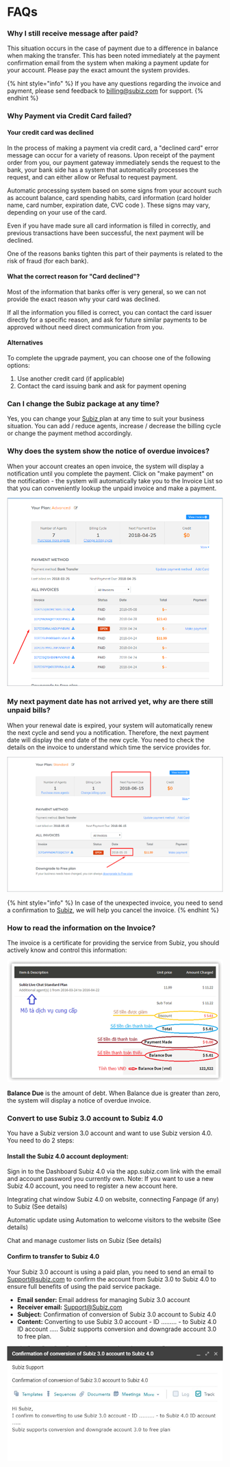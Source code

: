 # FAQs

### Why I still receive message after paid?

This situation occurs in the case of payment due to a difference in balance when making the transfer. This has been noted immediately at the payment confirmation email from the system when making a payment update for your account. Please pay the exact amount the system provides.

{% hint style="info" %}
If you have any questions regarding the invoice and payment, please send feedback to [billing@subiz.com](mailto:billing@subiz.com) for support.
{% endhint %}

### Why Payment via Credit Card failed?

#### Your credit card was declined


In the process of making a payment via credit card, a "declined card" error message can occur for a variety of reasons. Upon receipt of the payment order from you, our payment gateway immediately sends the request to the bank, your bank side has a system that automatically processes the request, and can either allow or Refusal to request payment.

Automatic processing system based on some signs from your account such as account balance, card spending habits, card information \(card holder name, card number, expiration date, CVC code \). These signs may vary, depending on your use of the card.

Even if you have made sure all card information is filled in correctly, and previous transactions have been successful, the next payment will be declined.

One of the reasons banks tighten this part of their payments is related to the risk of fraud \(for each bank\).

#### What the correct reason for "Card declined"?

Most of the information that banks offer is very general, so we can not provide the exact reason why your card was declined.

If all the information you filled is correct, you can contact the card issuer directly for a specific reason, and ask for future similar payments to be approved without need direct communication from you.

#### Alternatives

To complete the upgrade payment, you can choose one of the following options:

1. Use another credit card \(if applicable\)
2. Contact the card issuing bank and ask for payment opening

### Can I change the Subiz package at any time? <a id="can-i-change-the-subiz-package-at-any-time"></a>

Yes, you can change your [Subiz ](https://subiz.com/en%20)plan at any time to suit your business situation. You can add / reduce agents, increase / decrease the billing cycle or change the payment method accordingly.

### Why does the system show the notice of overdue invoices? <a id="why-does-the-system-show-the-notice-of-overdue-invoices"></a>

When your account creates an open invoice, the system will display a notification until you complete the payment. Click on "make payment" on the notification - the system will automatically take you to the Invoice List so that you can conveniently lookup the unpaid invoice and make a payment.

![Open Invoice](../.gitbook/assets/open-invoice%20%282%29.png)

### My next payment date has not arrived yet, why are there still unpaid bills? <a id="my-next-payment-date-has-not-arrived-yet-why-are-there-still-unpaid-bills"></a>

When your renewal date is expired, your system will automatically renew the next cycle and send you a notification. Therefore, the next payment date will display the end date of the new cycle. You need to check the details on the invoice to understand which time the service provides for.

![Payment Date](../.gitbook/assets/payment-date.png)

{% hint style="info" %}
In case of the unexpected invoice, you need to send a confirmation to [Subiz](https://subiz.com/en%20), we will help you cancel the invoice.
{% endhint %}

### How to read the information on the Invoice? <a id="how-to-read-the-information-on-the-invoice"></a>

The invoice is a certificate for providing the service from Subiz, you should actively know and control this information:

![Invoice Information](../.gitbook/assets/invoice-information.png)

**Balance Due** is the amount of debt. When Balance due is greater than zero, the system will display a notice of overdue invoice.

### Convert to use Subiz 3.0 account to Subiz 4.0 

You have a Subiz version 3.0 account and want to use Subiz version 4.0. You need to do 2 steps:

#### Install the Subiz 4.0 account deployment:

Sign in to the Dashboard Subiz 4.0 via the app.subiz.com link with the email and account password you currently own. Note: If you want to use a new Subiz 4.0 account, you need to register a new account here.

Integrating chat window Subiz 4.0 on website, connecting Fanpage \(if any\) to Subiz \(See details\)

Automatic update using Automation to welcome visitors to the website \(See details\)

Chat and manage customer lists on Subiz \(See details\) 

#### Confirm to transfer to Subiz 4.0

Your Subiz 3.0 account is using a paid plan, you need to send an email to Support@subiz.com to confirm the account from Subiz 3.0 to Subiz 4.0 to ensure full benefits of using the paid service package.

* **Email sender:** Email address for managing Subiz 3.0 account
* **Receiver email:** Support@Subiz.com
* **Subject:** Confirmation of conversion of Subiz 3.0 account to Subiz 4.0
* **Content:** Converting to use Subiz 3.0 account - ID ......... - to Subiz 4.0 ID account ..... Subiz supports conversion and downgrade account 3.0 to free plan.

![Confirm to transfer to Subiz 4.0](../.gitbook/assets/email-xac-nhan-chuyen-doi-len-subiz-4.0.jpg)









